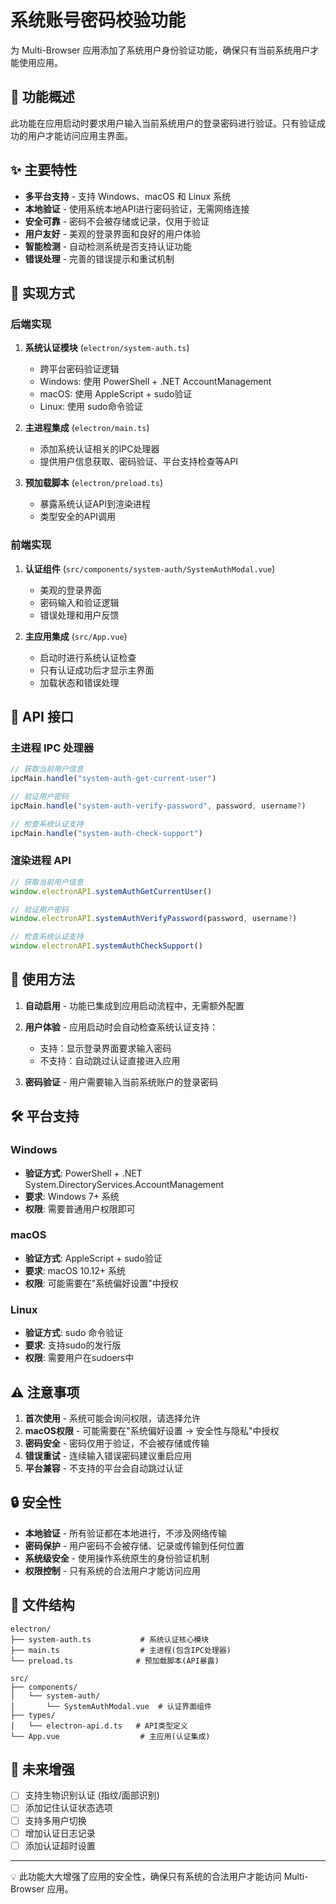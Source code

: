 # 系统账号密码校验功能

为 Multi-Browser 应用添加了系统用户身份验证功能，确保只有当前系统用户才能使用应用。

## 🔐 功能概述

此功能在应用启动时要求用户输入当前系统用户的登录密码进行验证。只有验证成功的用户才能访问应用主界面。

## ✨ 主要特性

- **多平台支持** - 支持 Windows、macOS 和 Linux 系统
- **本地验证** - 使用系统本地API进行密码验证，无需网络连接
- **安全可靠** - 密码不会被存储或记录，仅用于验证
- **用户友好** - 美观的登录界面和良好的用户体验
- **智能检测** - 自动检测系统是否支持认证功能
- **错误处理** - 完善的错误提示和重试机制

## 🚀 实现方式

### 后端实现

1. **系统认证模块** (`electron/system-auth.ts`)
   - 跨平台密码验证逻辑
   - Windows: 使用 PowerShell + .NET AccountManagement
   - macOS: 使用 AppleScript + sudo验证
   - Linux: 使用 sudo命令验证

2. **主进程集成** (`electron/main.ts`)
   - 添加系统认证相关的IPC处理器
   - 提供用户信息获取、密码验证、平台支持检查等API

3. **预加载脚本** (`electron/preload.ts`)
   - 暴露系统认证API到渲染进程
   - 类型安全的API调用

### 前端实现

1. **认证组件** (`src/components/system-auth/SystemAuthModal.vue`)
   - 美观的登录界面
   - 密码输入和验证逻辑
   - 错误处理和用户反馈

2. **主应用集成** (`src/App.vue`)
   - 启动时进行系统认证检查
   - 只有认证成功后才显示主界面
   - 加载状态和错误处理

## 📝 API 接口

### 主进程 IPC 处理器

```typescript
// 获取当前用户信息
ipcMain.handle("system-auth-get-current-user")

// 验证用户密码
ipcMain.handle("system-auth-verify-password", password, username?)

// 检查系统认证支持
ipcMain.handle("system-auth-check-support")
```

### 渲染进程 API

```typescript
// 获取当前用户信息
window.electronAPI.systemAuthGetCurrentUser()

// 验证用户密码
window.electronAPI.systemAuthVerifyPassword(password, username?)

// 检查系统认证支持
window.electronAPI.systemAuthCheckSupport()
```

## 🔧 使用方法

1. **自动启用** - 功能已集成到应用启动流程中，无需额外配置

2. **用户体验** - 应用启动时会自动检查系统认证支持：
   - 支持：显示登录界面要求输入密码
   - 不支持：自动跳过认证直接进入应用

3. **密码验证** - 用户需要输入当前系统账户的登录密码

## 🛠️ 平台支持

### Windows
- **验证方式**: PowerShell + .NET System.DirectoryServices.AccountManagement
- **要求**: Windows 7+ 系统
- **权限**: 需要普通用户权限即可

### macOS
- **验证方式**: AppleScript + sudo验证
- **要求**: macOS 10.12+ 系统
- **权限**: 可能需要在"系统偏好设置"中授权

### Linux
- **验证方式**: sudo 命令验证
- **要求**: 支持sudo的发行版
- **权限**: 需要用户在sudoers中

## ⚠️ 注意事项

1. **首次使用** - 系统可能会询问权限，请选择允许
2. **macOS权限** - 可能需要在"系统偏好设置 → 安全性与隐私"中授权
3. **密码安全** - 密码仅用于验证，不会被存储或传输
4. **错误重试** - 连续输入错误密码建议重启应用
5. **平台兼容** - 不支持的平台会自动跳过认证

## 🔒 安全性

- **本地验证** - 所有验证都在本地进行，不涉及网络传输
- **密码保护** - 用户密码不会被存储、记录或传输到任何位置
- **系统级安全** - 使用操作系统原生的身份验证机制
- **权限控制** - 只有系统的合法用户才能访问应用

## 📄 文件结构

```
electron/
├── system-auth.ts           # 系统认证核心模块
├── main.ts                  # 主进程(包含IPC处理器)
└── preload.ts              # 预加载脚本(API暴露)

src/
├── components/
│   └── system-auth/
│       └── SystemAuthModal.vue  # 认证界面组件
├── types/
│   └── electron-api.d.ts   # API类型定义
└── App.vue                  # 主应用(认证集成)
```

## 🎯 未来增强

- [ ] 支持生物识别认证 (指纹/面部识别)
- [ ] 添加记住认证状态选项
- [ ] 支持多用户切换
- [ ] 增加认证日志记录
- [ ] 添加认证超时设置

---

💡 此功能大大增强了应用的安全性，确保只有系统的合法用户才能访问 Multi-Browser 应用。
